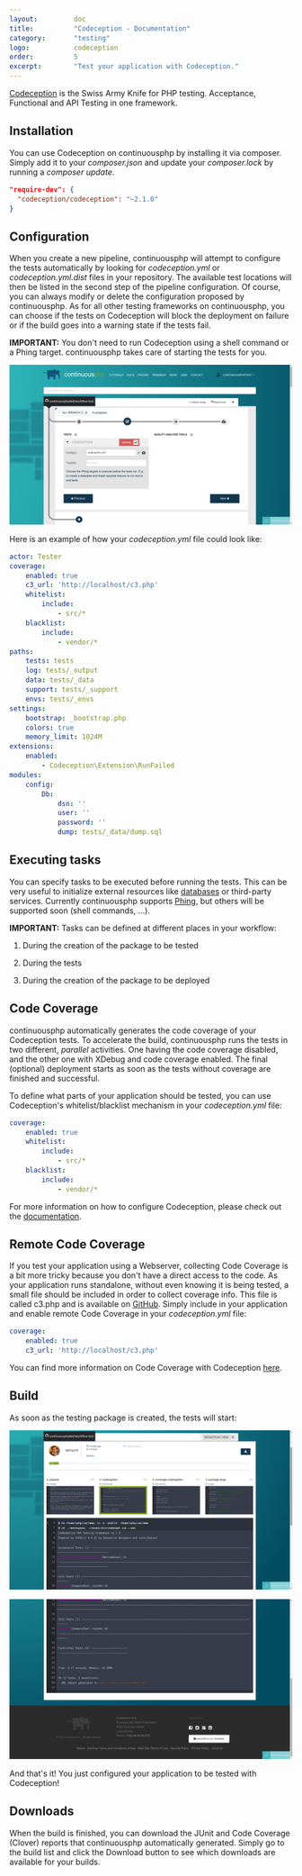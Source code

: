 ```yaml
---
layout:         doc
title:          "Codeception - Documentation"
category:       "testing"
logo:           codeception
order:          5
excerpt:        "Test your application with Codeception."
---
```


[Codeception](http://codeception.com/) is the Swiss Army Knife for PHP testing. Acceptance, Functional and API Testing in one framework.

## Installation
You can use Codeception on continuousphp by installing it via composer. Simply add it to your *composer.json* and update your *composer.lock* by running a *composer update*.

```json
"require-dev": {
  "codeception/codeception": "~2.1.0"
}
```

## Configuration
When you create a new pipeline, continuousphp will attempt to configure the tests automatically by looking for *codeception.yml* or *codeception.yml.dist* files in your repository. The available test locations will then be listed in the second step of the pipeline configuration. Of course, you can always modify or delete the configuration proposed by continuousphp.
As for all other testing frameworks on continuousphp, you can choose if the tests on Codeception will block the deployment on failure or if the build goes into a warning state if the tests fail.

**IMPORTANT:** You don't need to run Codeception using a shell command or a Phing target. continuousphp takes care of starting the tests for you.

![Codeception configuration](/assets/doc/testing/codeception/configuration.png)

Here is an example of how your *codeception.yml* file could look like:

```yaml
actor: Tester
coverage:
    enabled: true
    c3_url: 'http://localhost/c3.php'
    whitelist:
        include:
            - src/*
    blacklist:
        include:
            - vendor/*
paths:
    tests: tests
    log: tests/_output
    data: tests/_data
    support: tests/_support
    envs: tests/_envs
settings:
    bootstrap: _bootstrap.php
    colors: true
    memory_limit: 1024M
extensions:
    enabled:
        - Codeception\Extension\RunFailed
modules:
    config:
        Db:
            dsn: ''
            user: ''
            password: ''
            dump: tests/_data/dump.sql

```

## Executing tasks

You can specify tasks to be executed before running the tests. This can be very useful to initialize external resources like [databases](/documentation/databases) or third-party services. Currently continuousphp supports [Phing](https://www.phing.info/), but others will be supported soon (shell commands, ...).

**IMPORTANT:** Tasks can be defined at different places in your workflow:

1. During the creation of the package to be tested

2. During the tests

3. During the creation of the package to be deployed

## Code Coverage

continuousphp automatically generates the code coverage of your Codeception tests. To accelerate the build, continuousphp runs the tests in two different, *parallel* activities. One having the code coverage disabled, and the other one with XDebug and code coverage enabled. The final (optional) deployment starts as soon as the tests without coverage are finished and successful.

To define what parts of your application should be tested, you can use Codeception's whitelist/blacklist mechanism in your *codeception.yml* file:

```yaml
coverage:
    enabled: true
    whitelist:
        include:
            - src/*
    blacklist:
        include:
            - vendor/*
```

For more information on how to configure Codeception, please check out the [documentation](http://codeception.com/docs/01-Introduction).

## Remote Code Coverage

If you test your application using a Webserver, collecting Code Coverage is a bit more tricky because you don't have a direct access to the code.
As your application runs standalone, without even knowing it is being tested, a small file should be included in order to collect coverage info.
This file is called c3.php and is available on [GitHub](https://github.com/Codeception/c3). Simply include in your application and enable remote Code Coverage in your *codeception.yml* file:

```yaml
coverage:
    enabled: true
    c3_url: 'http://localhost/c3.php'
```

You can find more information on Code Coverage with Codeception [here](http://codeception.com/docs/11-Codecoverage).

## Build

As soon as the testing package is created, the tests will start:

![Codeception build start](/assets/doc/testing/codeception/build-start.png)

![Codeception build end](/assets/doc/testing/codeception/build-end.png)

And that's it! You just configured your application to be tested with Codeception!

## Downloads

When the build is finished, you can download the JUnit and Code Coverage (Clover) reports that continuousphp automatically generated. Simply go to the build list and click the Download button to see which downloads are available for your builds.